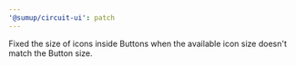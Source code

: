 ```yaml
---
'@sumup/circuit-ui': patch
---
```


Fixed the size of icons inside Buttons when the available icon size doesn't match the Button size.
